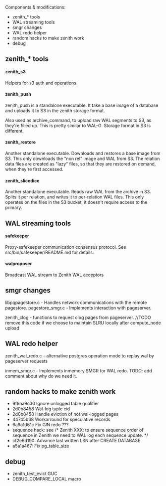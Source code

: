 Components & modifications:

- zenith_* tools
- WAL streaming tools
- smgr changes
- WAL redo helper 
- random hacks to make zenith work
- debug


zenith_* tools
----------------

#### zenith_s3
Helpers for s3 auth and operations.

#### zenith_push
zenith_push is a standalone executable. It take a base image of a database and
uploads it to S3 in the zenith storage format.

Also used as archive_command, to upload raw WAL segments to S3, as they're
filled up.
This is pretty similar to WAL-G. Storage format in S3 is different.

#### zenith_restore

Another standalone executable. Downloads and restores a base image from S3.
This only downloads the "non rel" image and WAL from S3. The relation data
files are created as "lazy" files, so that they are restored on demand, when
they're first accessed.

#### zenith_slicedice

Another standalone executable. Reads raw WAL from the archive in
S3. Splits it per relation, and writes it to per-relation WAL files.
This only operates on the files in the S3 bucket, it doesn't require access to
the primary.


WAL streaming tools
-----------------

#### safekeeper
Proxy-safekeeper communication consensus protocol.
See src/bin/safekeeper/README.md for details.

#### walproposer
Broadcast WAL stream to Zenith WAL acceptors


smgr changes
-------------
libpqpagestore.c -  Handles network communications with the remote pagestore.
pagestore_smgr.c - Implements interaction with pageserver.

zenith_clog - functions to request clog pages from pageserver.
//TODO remove this code if we choose to maintain SLRU locally after compute_node upload

WAL redo helper
-------------------

zenith_wal_redo.c - alternative postgres operation mode to replay wal by pageserver requests

inmem_smgr.c - Implements inmemory SMGR for WAL redo.
TODO: add comment about why do we need it.


random hacks to make zenith work
-----------------

- 9f9aa9c30 Ignore unlogged table qualifier
- 2d0b8458 Wal-log tuple cid
- 2d0b8458 Handle eviction of not wal-logged pages
- 44745b68 Workarround for speculative records
- 6a9a1d61c Fix GIN redo ???
- sequence hack: see /* Zenith XXX: to ensure sequence order of sequence in Zenith we need to WAL log each sequence update. */
- cf2e6d190: Advance last written LSN after CREATE DATABASE
- a5a1a467: Fix pg_table_size


debug
--------------

- zenith_test_evict GUC
- DEBUG_COMPARE_LOCAL macro
